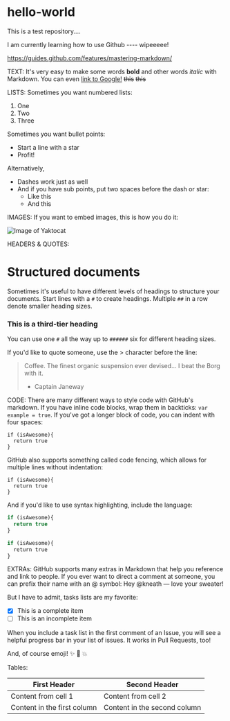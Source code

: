 # hello-world
This is a test repository....

I am currently learning how to use Github ---- wipeeeee!


https://guides.github.com/features/mastering-markdown/

TEXT:
It's very easy to make some words **bold** and other words *italic* with Markdown. You can even [link to Google!](http://google.com)
~~this~~
~~this~~

LISTS:
Sometimes you want numbered lists:

1. One
2. Two
3. Three

Sometimes you want bullet points:

* Start a line with a star
* Profit!

Alternatively,

- Dashes work just as well
- And if you have sub points, put two spaces before the dash or star:
  - Like this
  - And this
  
IMAGES:
If you want to embed images, this is how you do it:

![Image of Yaktocat](https://octodex.github.com/images/yaktocat.png)

HEADERS & QUOTES:
# Structured documents

Sometimes it's useful to have different levels of headings to structure your documents. Start lines with a `#` to create headings. Multiple `##` in a row denote smaller heading sizes.

### This is a third-tier heading

You can use one `#` all the way up to `######` six for different heading sizes.

If you'd like to quote someone, use the > character before the line:

> Coffee. The finest organic suspension ever devised... I beat the Borg with it.
> - Captain Janeway

CODE:
There are many different ways to style code with GitHub's markdown. If you have inline code blocks, wrap them in backticks: `var example = true`.  If you've got a longer block of code, you can indent with four spaces:

    if (isAwesome){
      return true
    }

GitHub also supports something called code fencing, which allows for multiple lines without indentation:

```
if (isAwesome){
  return true
}
```

And if you'd like to use syntax highlighting, include the language:

```javascript
if (isAwesome){
  return true
}
```

```R
if (isAwesome){
  return true
}
```

EXTRAs:
GitHub supports many extras in Markdown that help you reference and link to people. If you ever want to direct a comment at someone, you can prefix their name with an @ symbol: Hey @kneath — love your sweater!

But I have to admit, tasks lists are my favorite:

- [x] This is a complete item
- [ ] This is an incomplete item

When you include a task list in the first comment of an Issue, you will see a helpful progress bar in your list of issues. It works in Pull Requests, too!

And, of course emoji! :sparkles: :camel: :boom:

Tables:

First Header | Second Header
------------ | -------------
Content from cell 1 | Content from cell 2
Content in the first column | Content in the second column

